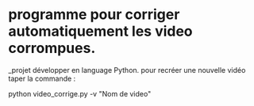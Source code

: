 # programme pour corriger automatiquement les video corrompues.

_projet développer en language Python.
pour recréer une nouvelle vidéo taper la commande : 

python video_corrige.py -v "Nom de video"
 
